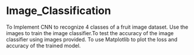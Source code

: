 # Image_Classification
To Implement CNN to recognize 4 classes of a fruit image dataset. Use the images to train the image classifier.To test the accuracy of the image classifier using images provided. To use Matplotlib to plot the loss and accuracy of the trained model.
